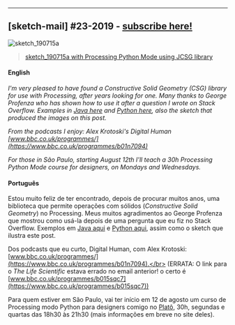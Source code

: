 ---

## [sketch-mail] #23-2019 - [subscribe here!](/sketch-mail)

![sketch_190715a](https://raw.githubusercontent.com/villares/sketch-a-day/master/2019/sketch_190715a/sketch_190715a.gif)

> [sketch_190715a with Processing Python Mode using JCSG library](https://github.com/villares/sketch-a-day/tree/master/2019/sketch_190715a)

#### English

*I'm very pleased to have found a Constructive Solid Geometry (CSG) library for use with Processing, after years looking for one. Many thanks to George Profenza who has shown how to use it after a question I wrote on Stack Overflow.  Examples in [Java here](https://github.com/villares/processing-play/tree/master/CSG_java) and [Python here](https://github.com/villares/py.processing-play/tree/master/CSG_py), also the sketch that produced the images on this post.*

*From the podcasts I enjoy: Alex Krotoski's Digital Human [www.bbc.co.uk/programmes/](https://www.bbc.co.uk/programmes/b01n7094)*

*For those in São Paulo, starting August 12th I'll teach a 30h Processing Python Mode course for designers, on Mondays and Wednesdays.*




#### Português

Estou muito feliz de ter encontrado, depois de procurar muitos anos, uma biblioteca que permite operações com sólidos (*Constructive Solid Geometry*) no Processing. Meus muitos agradimentos ao George Profenza que mostrou como usá-la depois de uma pergunta que eu fiz no Stack Overflow.  Exemplos em [Java aqui](https://github.com/villares/processing-play/tree/master/CSG_java) e [Python aqui](https://github.com/villares/py.processing-play/tree/master/CSG_py), assim como o sketch que ilustra este post.

Dos podcasts que eu curto, Digital Human, com Alex Krotoski: [www.bbc.co.uk/programmes/](https://www.bbc.co.uk/programmes/b01n7094).</br>
(ERRATA: O link para o *The Life Scientific* estava errado no email anterior! o certo é [www.bbc.co.uk/programmes/b015sqc7](https://www.bbc.co.uk/programmes/b015sqc7))

Para quem estiver em São Paulo, vai ter início em 12 de agosto um curso de Processing modo Python para designers comigo no [Platô](https://plato.studio/), 30h, segundas e quartas das 18h30 às 21h30 (mais informações em breve no site deles). 